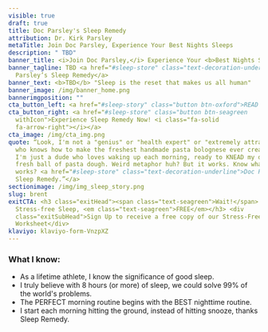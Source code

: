 ```yaml
---
visible: true
draft: true
title: Doc Parsley's Sleep Remedy
attribution: Dr. Kirk Parsley
metaTitle: Join Doc Parsley, Experience Your Best Nights Sleeps
description: " TBD"
banner_title: <i>Join Doc Parsley,</i> Experience Your <b>Best Nights Sleep</b>
banner_tagline: TBD <a href="#sleep-store" class="text-decoration-underline">Doc
  Parsley’s Sleep Remedy</a>
banner_text: <b>TBD</b> "Sleep is the reset that makes us all human"
banner_image: /img/banner_home.png
bannerimgposition: ""
cta_button_left: <a href="#sleep-story" class="button btn-oxford">READ BRENT’S SLEEP STORY</a>
cta_button_right: <a href="#sleep-store" class="button btn-seagreen
  withIcon">Experience Sleep Remedy Now! <i class="fa-solid
  fa-arrow-right"></i></a>
cta_image: /img/cta_img.png
quote: “Look, I'm not a "genius" or "health expert" or "extremely attractive man
  who knows how to make the freshest handmade pasta bolognese ever created" -
  I'm just a dude who loves waking up each morning, ready to KNEAD my day like a
  fresh ball of pasta dough. Weird metaphor huh? But it works. Know what else
  works? <a href="#sleep-store" class="text-decoration-underline">Doc Parsley's
  Sleep Remedy.”</a>
sectionimage: /img/img_sleep_story.png
slug: brent
exitCTA: <h3 class="exitHead"><span class="text-seagreen">Wait!</span> Get
  Stress-free Sleep, <em class="text-seagreen">FREE</em></h3> <div
  class="exitSubHead">Sign Up to receive a free copy of our Stress-Free Sleep
  Worksheet</div>
klaviyo: klaviyo-form-VnzpXZ
---
```


### What I know:

- As a lifetime athlete, I know the significance of good sleep.
- I truly believe with 8 hours (or more) of sleep, we could solve 99% of the world's problems.
- The PERFECT morning routine begins with the BEST nighttime routine.
- I start each morning hitting the ground, instead of hitting snooze, thanks Sleep Remedy.
